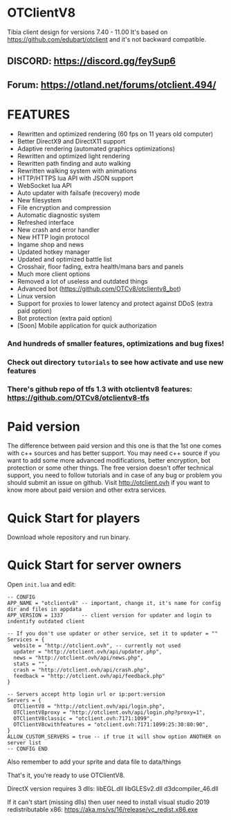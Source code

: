 # OTClientV8

Tibia client design for versions 7.40 - 11.00
It's based on https://github.com/edubart/otclient and it's not backward compatible.

## DISCORD: https://discord.gg/feySup6
## Forum: https://otland.net/forums/otclient.494/

# FEATURES
- Rewritten and optimized rendering (60 fps on 11 years old computer)
- Better DirectX9 and DirectX11 support
- Adaptive rendering (automated graphics optimizations)
- Rewritten and optimized light rendering
- Rewritten path finding and auto walking
- Rewritten walking system with animations
- HTTP/HTTPS lua API with JSON support
- WebSocket lua API
- Auto updater with failsafe (recovery) mode
- New filesystem
- File encryption and compression
- Automatic diagnostic system
- Refreshed interface
- New crash and error handler
- New HTTP login protocol
- Ingame shop and news
- Updated hotkey manager
- Updated and optimized battle list
- Crosshair, floor fading, extra health/mana bars and panels
- Much more client options
- Removed a lot of useless and outdated things
- Advanced bot (https://github.com/OTCv8/otclientv8_bot)
- Linux version
- Support for proxies to lower latency and protect against DDoS (extra paid option)
- Bot protection (extra paid option)
- [Soon] Mobile application for quick authorization

### And hundreds of smaller features, optimizations and bug fixes!
### Check out directory `tutorials` to see how activate and use new features

### There's github repo of tfs 1.3 with otclientv8 features: https://github.com/OTCv8/otclientv8-tfs

# Paid version
The difference between paid version and this one is that the 1st one comes with c++ sources and has better support.  You may need c++ source if you want to add some more advanced modifications, better encryption, bot protection or some other things. The free version doesn't offer technical support, you need to follow tutorials and in case of any bug or problem you should submit an issue on github. Visit http://otclient.ovh if you want to know more about paid version and other extra services.

# Quick Start for players

Download whole repository and run binary.

# Quick Start for server owners

Open `init.lua` and edit:

```
-- CONFIG
APP_NAME = "otclientv8" -- important, change it, it's name for config dir and files in appdata
APP_VERSION = 1337      -- client version for updater and login to indentify outdated client

-- If you don't use updater or other service, set it to updater = ""
Services = {
  website = "http://otclient.ovh", -- currently not used
  updater = "http://otclient.ovh/api/updater.php",
  news = "http://otclient.ovh/api/news.php",
  stats = "",
  crash = "http://otclient.ovh/api/crash.php",
  feedback = "http://otclient.ovh/api/feedback.php"
}

-- Servers accept http login url or ip:port:version
Servers = {
  OTClientV8 = "http://otclient.ovh/api/login.php",
  OTClientV8proxy = "http://otclient.ovh/api/login.php?proxy=1",
  OTClientV8classic = "otclient.ovh:7171:1099",
  OTClientV8cwithfeatures = "otclient.ovh:7171:1099:25:30:80:90",
}
ALLOW_CUSTOM_SERVERS = true -- if true it will show option ANOTHER on server list
-- CONFIG END
```

Also remember to add your sprite and data file to data/things

That's it, you're ready to use OTClientV8.

DirectX version requires 3 dlls: libEGL.dll libGLESv2.dll d3dcompiler_46.dll

If it can't start (missing dlls) then user need to install visual studio 2019 redistributable x86: https://aka.ms/vs/16/release/vc_redist.x86.exe
